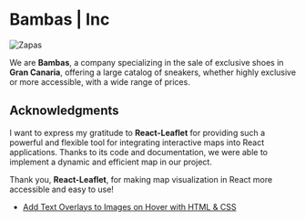 # Bambas | Inc

![Zapas](https://www.sneakersmagazine.es/wp-content/uploads/2024/05/travis4.png)


We are **Bambas**, a company specializing in the sale of exclusive shoes in **Gran Canaria**, offering a large catalog of sneakers, whether highly exclusive or more accessible, with a wide range of prices.

## Acknowledgments
I want to express my gratitude to **React-Leaflet** for providing such a powerful and flexible tool for integrating interactive maps into React applications. Thanks to its code and documentation, we were able to implement a dynamic and efficient map in our project.  

 Thank you, **React-Leaflet**, for making map visualization in React more accessible and easy to use! 

- [Add Text Overlays to Images on Hover with HTML & CSS](https://react-leaflet.js.org/)
